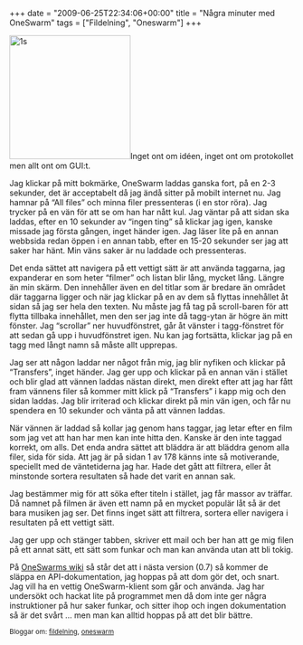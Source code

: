 +++
date = "2009-06-25T22:34:06+00:00"
title = "Några minuter med OneSwarm"
tags = ["Fildelning", "Oneswarm"]
+++

<img class="alignright size-full wp-image-155" title="1s" src="/images/2009/06/1s.gif" alt="1s" width="214" height="219" />Inget ont om idéen, inget ont om protokollet men allt ont om GUI:t.

Jag klickar på mitt bokmärke, OneSwarm laddas ganska fort, på en 2-3 sekunder, det är acceptabelt då jag ändå sitter på mobilt internet nu. Jag hamnar på &#8220;All files&#8221; och minna filer pressenteras (i en stor röra). Jag trycker på en vän för att se om han har nått kul. Jag väntar på att sidan ska laddas, efter en 10 sekunder av &#8220;ingen ting&#8221; så klickar jag igen, kanske missade jag första gången, inget händer igen. Jag läser lite på en annan webbsida redan öppen i en annan tabb, efter en 15-20 sekunder ser jag att saker har hänt. Min väns saker är nu laddade och pressenteras.

Det enda sättet att navigera på ett vettigt sätt är att använda taggarna, jag expanderar en som heter &#8220;filmer&#8221; och listan blir lång, mycket lång. Längre än min skärm. Den innehåller även en del titlar som är bredare än området där taggarna ligger och när jag klickar på en av dem så flyttas innehållet åt sidan så jag ser hela den texten. Nu måste jag få tag på scroll-baren för att flytta tillbaka innehållet, men den ser jag inte då tagg-ytan är högre än mitt fönster. Jag &#8220;scrollar&#8221; ner huvudfönstret, går åt vänster i tagg-fönstret för att sedan gå upp i huvudfönstret igen. Nu kan jag fortsätta, klickar jag på en tagg med långt namn så måste allt upprepas.

Jag ser att någon laddar ner något från mig, jag blir nyfiken och klickar på &#8220;Transfers&#8221;, inget händer. Jag ger upp och klickar på en annan vän i stället och blir glad att vännen laddas nästan direkt, men direkt efter att jag har fått fram vännens filer så kommer mitt klick på &#8220;Transfers&#8221; i kapp mig och den sidan laddas. Jag blir irriterad och klickar direkt på min vän igen, och får nu spendera en 10 sekunder och vänta på att vännen laddas.

När vännen är laddad så kollar jag genom hans taggar, jag letar efter en film som jag vet att han har men kan inte hitta den. Kanske är den inte taggad korrekt, om alls. Det enda andra sättet att bläddra är att bläddra genom alla filer, sida för sida. Att jag är på sidan 1 av 178 känns inte så motiverande, speciellt med de väntetiderna jag har. Hade det gått att filtrera, eller åt minstonde sortera resultaten så hade det varit en annan sak.

Jag bestämmer mig för att söka efter titeln i stället, jag får massor av träffar. Då namnet på filmen är även ett namn på en mycket populär låt så är det bara musiken jag ser. Det finns inget sätt att filtrera, sortera eller navigera i resultaten på ett vettigt sätt.

Jag ger upp och stänger tabben, skriver ett mail och ber han att ge mig filen på ett annat sätt, ett sätt som funkar och man kan använda utan att bli tokig.

På [OneSwarms wiki][1] så står det att i nästa version (0.7) så kommer de släppa en API-dokumentation, jag hoppas på att dom gör det, och snart. Jag vill ha en vettig OneSwarm-klient som går och använda. Jag har undersökt och hackat lite på programmet men då dom inte ger några instruktioner på hur saker funkar, och sitter ihop och ingen dokumentation så är det svårt &#8230; men man kan alltid hoppas på att det blir bättre.

<small> <p class='technorati-tags'>
  Bloggar om: <a class='technorati-link' href='http://bloggar.se/om/fildelning' rel='tag' target='_self'>fildelning</a>, <a class='technorati-link' href='http://bloggar.se/om/oneswarm' rel='tag' target='_self'>oneswarm</a>
</p></small>

 [1]: http://wiki.oneswarm.org/index.php/Version_0.7
